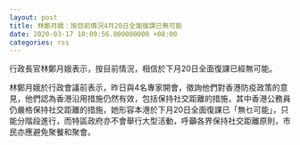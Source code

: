```yaml
---
layout: post
title: 林鄭月娥：按目前情況4月20日全面復課已無可能
date: 2020-03-17 10:09:56.000000000 +08:00
categories: rss
---
```


行政長官林鄭月娥表示，按目前情況，相信於下月20日全面復課已經無可能。

林鄭月娥於行政會議前表示，昨日與4名專家開會，徵詢他們對香港防疫政策的意見，他們認為香港沿用措施仍然有效，包括保持社交距離的措施，其中香港公務員仍嚴格保持社交距離的措施，她形容本港於下月20日全面復課已「無乜可能」，只能分階段進行，而特區政府亦不會舉行大型活動，呼籲各界保持社交距離原則，巿民亦應避免聚餐和聚會。
